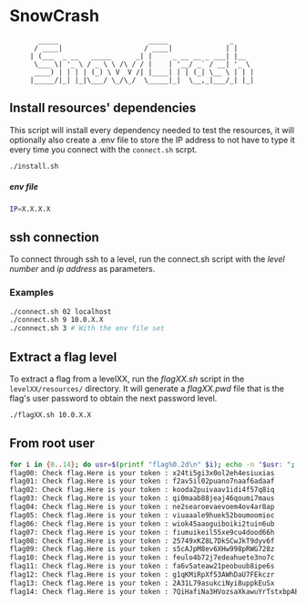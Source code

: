 # SnowCrash

```
	   _____                      _____               _
	  / ____|                    / ____|             | |
	 | (___  _ __   _____      _| |     _ __ __ _ ___| |__
	  \___ \| '_ \ / _ \ \ /\ / / |    | '__/ _` / __| '_ \
	  ____) | | | | (_) \ V  V /| |____| | | (_| \__ \ | | |
	 |_____/|_| |_|\___/ \_/\_/  \_____|_|  \__,_|___/_| |_|

```
## Install resources' dependencies
This script will install every dependency needed to test the resources, it will optionally also create a .env file to store the IP address to not have to type it every time you connect with the `connect.sh` scrpt.
```bash
./install.sh
```
##### env file
```bash
IP=X.X.X.X
```

## ssh connection
To connect through ssh to a level, run the connect.sh script with the *level number* and *ip address* as parameters.
### Examples
```bash
./connect.sh 02 localhost
./connect.sh 9 10.0.X.X
./connect.sh 3 # With the env file set
```
## Extract a flag level
To extract a flag from a levelXX, run the *flagXX.sh* script in the `levelXX/resources/` directory. It will generate a *flagXX.pwd* file that is the flag's user password to obtain the next password level.
```bash
./flagXX.sh 10.0.X.X
```

## From root user
```bash
for i in {0..14}; do usr=$(printf "flag%0.2d\n" $i); echo -n "$usr: "; su $usr -c "/bin/getflag"; done
flag00: Check flag.Here is your token : x24ti5gi3x0ol2eh4esiuxias
flag01: Check flag.Here is your token : f2av5il02puano7naaf6adaaf
flag02: Check flag.Here is your token : kooda2puivaav1idi4f57q8iq
flag03: Check flag.Here is your token : qi0maab88jeaj46qoumi7maus
flag04: Check flag.Here is your token : ne2searoevaevoem4ov4ar8ap
flag05: Check flag.Here is your token : viuaaale9huek52boumoomioc
flag06: Check flag.Here is your token : wiok45aaoguiboiki2tuin6ub
flag07: Check flag.Here is your token : fiumuikeil55xe9cu4dood66h
flag08: Check flag.Here is your token : 25749xKZ8L7DkSCwJkT9dyv6f
flag09: Check flag.Here is your token : s5cAJpM8ev6XHw998pRWG728z
flag10: Check flag.Here is your token : feulo4b72j7edeahuete3no7c
flag11: Check flag.Here is your token : fa6v5ateaw21peobuub8ipe6s
flag12: Check flag.Here is your token : g1qKMiRpXf53AWhDaU7FEkczr
flag13: Check flag.Here is your token : 2A31L79asukciNyi8uppkEuSx
flag14: Check flag.Here is your token : 7QiHafiNa3HVozsaXkawuYrTstxbpABHD8CPnHJ
```